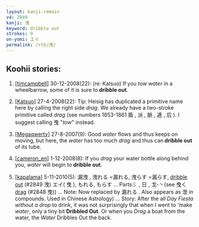 ```yaml
---
layout: kanji-remain
v4: 2849
kanji: 洩
keyword: dribble out
strokes: 9
on-yomi: エイ
permalink: /rtk/洩/
---
```


## Koohii stories: 

1) [<a href="http://kanji.koohii.com/profile/timcampbell">timcampbell</a>] 30-12-2008(22): (re: Katsuo) If you <em>tow water</em> in a wheelbarrow, some of it is sure to<strong> dribble out</strong>.

2) [<a href="http://kanji.koohii.com/profile/Katsuo">Katsuo</a>] 27-4-2008(22): Tip: Heisig has duplicated a primitive name here by calling the right side <em>drag</em>. We already have a two-stroke primitive called <em>drag</em> (see numbers 1853-1861 盾 , 派 , 脈 , 逓 , 后 ). I suggest calling 曳 &quot;<em>tow</em>&quot; instead.

3) [<a href="http://kanji.koohii.com/profile/Megaqwerty">Megaqwerty</a>] 27-8-2007(9): Good <em>water</em> flows and thus keeps on moving, but here, the <em>water</em> has too much <em>drag</em> and thus can<strong> dribble out</strong> of its tube.

4) [<a href="http://kanji.koohii.com/profile/cameron_en">cameron_en</a>] 1-12-2008(8): If you <em>drag</em> your water bottle along behind you, <em>water</em> will begin to<strong> dribble out</strong>.

5) [<a href="http://kanji.koohii.com/profile/kapalama">kapalama</a>] 5-11-2010(5): 漏洩 , 洩れる =漏れる, 洩らす =漏らす, <a href="../v4/2849.html">dribble out</a> (#2849 洩) エイ( 曳 ), もれる, もらす ... Parts:氵, 日 , 戈-丶(see 曳く <a href="../v4/2848.html">drag</a> (#2848 曳)) ... Note: Now replaced by 漏れる . Also appears as 泄 in compounds. Used in Chinese Astrology) ... Story: After the all <em>Day Fiesta without a drop</em> to drink, it was not surprisingly that when I went to &#039;make <em>water</em>, only a tiny bit <strong>Dribbled Out</strong>. Or when you <em>Drag</em> a boat from the water, the <em>Water</em> Dribbles Out the back.

